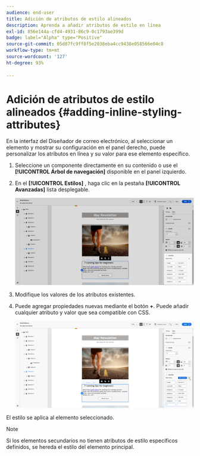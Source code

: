 ```yaml
---
audience: end-user
title: Adición de atributos de estilo alineados
description: Aprenda a añadir atributos de estilo en línea
exl-id: 856e144a-cfd4-4931-86c9-0c1793ae399d
badge: label="Alpha" type="Positive"
source-git-commit: 05d87fc9ff8f5e2038eba4cc9438e058566e04c8
workflow-type: tm+mt
source-wordcount: '127'
ht-degree: 93%

---
```



# Adición de atributos de estilo alineados {#adding-inline-styling-attributes}

En la interfaz del Diseñador de correo electrónico, al seleccionar un elemento y mostrar su configuración en el panel derecho, puede personalizar los atributos en línea y su valor para ese elemento específico.

1. Seleccione un componente directamente en su contenido o use el **[!UICONTROL Árbol de navegación]** disponible en el panel izquierdo.

1. En el **[!UICONTROL Estilos]** , haga clic en la pestaña **[!UICONTROL Avanzadas]** lista desplegable.

   ![](assets/styles_1.png)

1. Modifique los valores de los atributos existentes.

1. Puede agregar propiedades nuevas mediante el botón **+**. Puede añadir cualquier atributo y valor que sea compatible con CSS.

   ![](assets/styles_2.png)

El estilo se aplica al elemento seleccionado.

>[!NOTE]
>
>Si los elementos secundarios no tienen atributos de estilo específicos definidos, se hereda el estilo del elemento principal.

